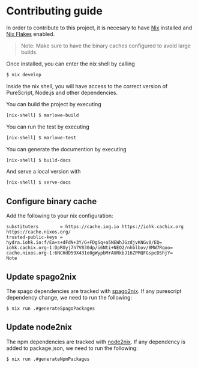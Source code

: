 # Contributing guide

In order to contribute to this project, it is necesary to have [Nix](https://nixos.org/) installed and [Nix Flakes](https://nixos.wiki/wiki/Flakes) enabled.

> Note: Make sure to have the binary caches configured to avoid large builds.

Once installed, you can enter the nix shell by calling

```bash
$ nix develop
```

Inside the nix shell, you will have access to the correct version of PureScript, Node.js and other dependencies.

You can build the project by executing

```bash
[nix-shell] $ marlowe-build
```

You can run the test by executing

```bash
[nix-shell] $ marlowe-test
```

You can generate the documention by executing

```bash
[nix-shell] $ build-docs
```

And serve a local version with

```bash
[nix-shell] $ serve-docs
```

## Configure binary cache

Add the following to your nix configuration:

```
substituters        = https://cache.iog.io https://iohk.cachix.org https://cache.nixos.org/
trusted-public-keys = hydra.iohk.io:f/Ea+s+dFdN+3Y/G+FDgSq+a5NEWhJGzdjvKNGv0/EQ= iohk.cachix.org-1:DpRUyj7h7V830dp/i6Nti+NEO2/nhblbov/8MW7Rqoo= cache.nixos.org-1:6NCHdD59X431o0gWypbMrAURkbJ16ZPMQFGspcDShjY=
Note

```

## Update spago2nix

The spago dependencies are tracked with [spago2nix](https://github.com/justinwoo/spago2nix). If any purescript dependency change, we need to run the following:

```bash
$ nix run .#generateSpagoPackages
```

## Update node2nix

The npm dependencies are tracked with [node2nix](https://github.com/svanderburg/node2nix). If any dependency is added to package.json, we need to run the following:


```bash
$ nix run .#generateNpmPackages
```